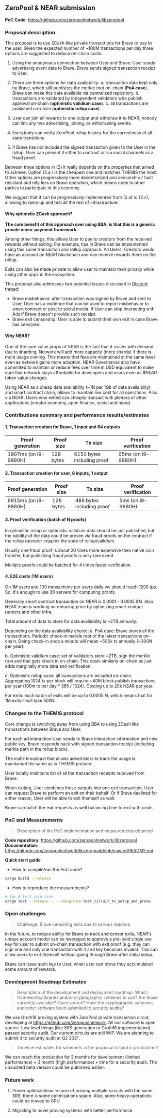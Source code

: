 ## ZeroPool & NEAR submission

**PoC Code**: https://github.com/zeropoolnetwork/libzeropool


### Proposal description

This proposal is to use ZCash-like private transactions for Brave to pay to the user. Given the expected number of ~100M transactions per day three options are suggested to reduce on-chain costs.

1. Using the anonymous connection between User and Brave: User sends advertising event data to Brave, Brave sends signed transaction receipt to User.

2. There are three options for data availability:
    a. transaction data kept only by Brave, which still publishes the merkle root on-chain (**PoA case**). Brave can make this data available via centralized repository.
    b. transactions are validated by independent validators who publish approval on-chain (**optimistic validium case**).
    c. all transactions are published on-chain (**optimistic rollup case**).

3. User can join all rewards to one output and withdraw it to NEAR, nobody can link any two advertising, joining, or withdrawing events.

4. Everybody can verify ZeroPool rollup history for the correctness of all state transitions.

5. If Brave has not included the signed transaction given to the User in the rollup, User can present it either to contract or via social channels as a fraud proof.

Between three options in (2) it really depends on the properties that aimed to achieve. Option (2.a.) is the cheapest one and matches THEMIS the most. Other options are progressively more decentralized and censorship / fault resistant and rely less on Brave operation, which means open to other parties to participate in this economy.

We suggest that it can be progressively implemented from (2.a) to (2.c), allowing to ramp up and test all the rest of infrastructure.

#### Why optimstic ZCash approach?

**The core benefit of this approach over using BBA, is that this is a generic private micro-payment framework.**

Among other things, this allows User to pay to creators from the received rewards without exiting. For example, tips in Brave can be implemented using this same transaction and rollup approach. All Users, Creators would have an account on NEAR blockchain and can receive rewards there on the rollup.

Exits can also be made private to allow user to maintain their privacy while using other apps in the ecosystem.

This proposal also addresses two potential issues discussed in [Discord](https://discord.com/channels/796818447350497410/796818447891038210/819254685268967447) thread:
 - Brave misbehavior: after transaction was signed by Brave and sent to User, User has a evidence that can be used to report misbehavior to smart contract or post to social media. If User can stop interacting with Ads if Brave doesn't provide such receipt.
 - Brave exit censorship: User is able to submit their own exit in case Brave has censored.

#### Why NEAR?

One of the core value props of NEAR is the fact that it scales with demand due to sharding. Network will add more capacity (more shards) if there is more usage coming. This means that fees are maintained at the same level even as network gains more adoption. NEAR Governance also have committed to maintain or reduce fees over time in USD equivalent to make sure that network stays affordable for developers and users even as $NEAR token value changes.

Using NEAR as a cheap data availability (~1N per 1Gb of data availaiblity) and smart contract chain, allows to maintain low cost for all operations. Also via NEAR, Users who exited can cheaply transact with plehora of other applications (creator economy, open finance, social and more).

### Contributions summary and performance results/estimates

#### 1. Transaction creation for Brave, 1 input and 64 outputs


|Proof generation|Proof size|Tx size|Proof verification|
|-|-|-|-|
|1907ms (on i9-9880H)|128 bytes|6150 bytes including proof|65ms (on i9-9880H)|

#### 2. Transaction creation for user, 8 inputs, 1 output

|Proof generation|Proof size|Tx size|Proof verification|
|-|-|-|-|
|6915ms (on i9-9880H)|128 bytes|486 bytes including proof|5ms (on i9-9880H)|


#### 3. Proof verification (batch of N proofs)

In optimistic rollup or optimistic validium data should be just published, but the validity of the data could be proven via fraud proofs on the contract if the rollup operator cripples the state of rollup/validium.

Usually one fraud proof is about 20 times more expensive then native coin transfer, but publishing fraud proofs is very rare event.

Multiple proofs could be batched for 4 times faster verification.

#### 4. E2E costs (1M users)

On 1M users and 100 transactions per users daily we should reach 1200 tps. So, it's enough to use 20 servers for computing proofs.

Generally smart contract transaction on NEAR is 0.0001 - 0.0005 $N. Also NEAR team is working on reducing price by optimizing smart contact runners and other infra.

Total amount of data to store for data availability is ~2TB annually.

Depending on the data availability choice:
 a. PoA case: Brave stores all the transactions. Periodic check-in merkle root of the latest transactions on-chain. Doing check-in once a minute will mean ~500k tx annually (~300N per year).
 
 b. Optimistic validium case: set of validators store ~2TB, sign the merkle root and that gets check in on-chain. This costs similarly on-chain as just adds marginally more data and verification.
 
 c. Optimistic rollup case: all transactions are included on-chain. Aggregating 1024 tx per block will require ~40M block publish transactions per year (100m tx per day * 365 / 1024). Costing up to 20k NEAR per year.
 
For exits: each batch of exits will be up to 0.0005 N, which means that for 1M exits it will take 500N.

### Changes to the THEMIS protocol

Core change is switching away from using BBA to using ZCash like transactions between Brave and User.

For each ad interaction User sends to Brave interaction information and new public key. Brave responds back with signed transaction receipt (including merkle path in the rollup block).

The multi-broadcast that allows advertisters to track the usage is maintained the same as in THEMIS protocol.

User locally maintains list of all the transaction receipts received from Brave.

When exiting, User combines these outputs into one exit transaction. User can request Brave to perform an exit on their behalf. Or if Brave declined for either reason, User will be able to exit themself as well.

Brave can batch the exit requests as well balancing time to exit with costs.

### PoC and Measurements

> Description of the PoC implementation and measurements obtained
 
**Code repository**: https://github.com/zeropoolnetwork/libzeropool
**Documentation**: https://github.com/zeropoolnetwork/libzeropool/blob/master/README.md

**Quick start guide**
- How to compile/run the PoC code?
```bash
cargo build --release
```
- How to reproduce the measurements?
```bash
# for 8 to 1 join case
cargo test --release -- --nocapture test_circuit_tx_setup_and_prove
```

### Open challenges

> Challenge: Brave censoring exits due to various reasons.

In the future, to reduce ability for Brave to track and censor exits, NEAR's unique account model can be leveraged to approve a pre-paid single use key for user to submit on-chain transaction with exit proof (e.g. they can sign one and only one transaction with it and key becomes invalid). This can allow users to exit themself without going through Brave after initial setup.

Brave can issue such key to User, when user can prove they accumulated some amount of rewards.

### Development Roadmap Estimates

> Description of the development and deployment roadmap. Which frameworks/libraries and/or cryptographic schemes to use? Are those currently available? Open source? Have the cryptographic schemes and other software been submited to security audits?

We use Groth16 proving system with ZeroPool private transaction circut, developing at https://github.com/zeropoolnetwork. All our software is open source. Low level things (like SRS generation or Groth16 implementation) passed security audit. Our current circuits are still WIP. We are planning to submit it to security audit at Q2 2021.

> Timeline estimates for scheme/s in the proposal to land in production? 

We can reach the production for 3 months for development (limited performance) + 3 month (high performance) + time for a security audit. The unaudited beta version could be published earlier.


### Future work

1. Prover optimizations
In case of proving multiple circuits with the same SRS, there is some optimizations space. Also, some heavy operations could be moved to GPU

2. Migrating to novel proving systems with better performance
